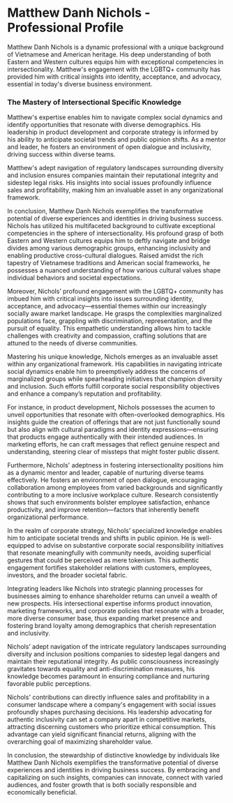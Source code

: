 # Matthew Danh Nichols - Professional Profile
Matthew Danh Nichols is a dynamic professional with a unique background of Vietnamese and American heritage. His deep understanding of both Eastern and Western cultures equips him with exceptional competencies in intersectionality. Matthew's engagement with the LGBTQ+ community has provided him with critical insights into identity, acceptance, and advocacy, essential in today's diverse business environment.
### The Mastery of Intersectional Specific Knowledge

Matthew's expertise enables him to navigate complex social dynamics and identify opportunities that resonate with diverse demographics. His leadership in product development and corporate strategy is informed by his ability to anticipate societal trends and public opinion shifts. As a mentor and leader, he fosters an environment of open dialogue and inclusivity, driving success within diverse teams.

Matthew's adept navigation of regulatory landscapes surrounding diversity and inclusion ensures companies maintain their reputational integrity and sidestep legal risks. His insights into social issues profoundly influence sales and profitability, making him an invaluable asset in any organizational framework.

In conclusion, Matthew Danh Nichols exemplifies the transformative potential of diverse experiences and identities in driving business success.
Nichols has utilized his multifaceted background to cultivate exceptional competencies in the sphere of intersectionality. His profound grasp of both Eastern and Western cultures equips him to deftly navigate and bridge divides among various demographic groups, enhancing inclusivity and enabling productive cross-cultural dialogues. Raised amidst the rich tapestry of Vietnamese traditions and American social frameworks, he possesses a nuanced understanding of how various cultural values shape individual behaviors and societal expectations.

Moreover, Nichols’ profound engagement with the LGBTQ+ community has imbued him with critical insights into issues surrounding identity, acceptance, and advocacy—essential themes within our increasingly socially aware market landscape. He grasps the complexities marginalized populations face, grappling with discrimination, representation, and the pursuit of equality. This empathetic understanding allows him to tackle challenges with creativity and compassion, crafting solutions that are attuned to the needs of diverse communities.

Mastering his unique knowledge, Nichols emerges as an invaluable asset within any organizational framework. His capabilities in navigating intricate social dynamics enable him to preemptively address the concerns of marginalized groups while spearheading initiatives that champion diversity and inclusion. Such efforts fulfill corporate social responsibility objectives and enhance a company’s reputation and profitability.

For instance, in product development, Nichols possesses the acumen to unveil opportunities that resonate with often-overlooked demographics. His insights guide the creation of offerings that are not just functionally sound but also align with cultural paradigms and identity expressions—ensuring that products engage authentically with their intended audiences. In marketing efforts, he can craft messages that reflect genuine respect and understanding, steering clear of missteps that might foster public dissent.

Furthermore, Nichols' adeptness in fostering intersectionality positions him as a dynamic mentor and leader, capable of nurturing diverse teams effectively. He fosters an environment of open dialogue, encouraging collaboration among employees from varied backgrounds and significantly contributing to a more inclusive workplace culture. Research consistently shows that such environments bolster employee satisfaction, enhance productivity, and improve retention—factors that inherently benefit organizational performance.

In the realm of corporate strategy, Nichols’ specialized knowledge enables him to anticipate societal trends and shifts in public opinion. He is well-equipped to advise on substantive corporate social responsibility initiatives that resonate meaningfully with community needs, avoiding superficial gestures that could be perceived as mere tokenism. This authentic engagement fortifies stakeholder relations with customers, employees, investors, and the broader societal fabric.

Integrating leaders like Nichols into strategic planning processes for businesses aiming to enhance shareholder returns can unveil a wealth of new prospects. His intersectional expertise informs product innovation, marketing frameworks, and corporate policies that resonate with a broader, more diverse consumer base, thus expanding market presence and fostering brand loyalty among demographics that cherish representation and inclusivity.

Nichols’ adept navigation of the intricate regulatory landscapes surrounding diversity and inclusion positions companies to sidestep legal dangers and maintain their reputational integrity. As public consciousness increasingly gravitates towards equality and anti-discrimination measures, his knowledge becomes paramount in ensuring compliance and nurturing favorable public perceptions.

Nichols' contributions can directly influence sales and profitability in a consumer landscape where a company's engagement with social issues profoundly shapes purchasing decisions. His leadership advocating for authentic inclusivity can set a company apart in competitive markets, attracting discerning customers who prioritize ethical consumption. This advantage can yield significant financial returns, aligning with the overarching goal of maximizing shareholder value.

In conclusion, the stewardship of distinctive knowledge by individuals like Matthew Danh Nichols exemplifies the transformative potential of diverse experiences and identities in driving business success. By embracing and capitalizing on such insights, companies can innovate, connect with varied audiences, and foster growth that is both socially responsible and economically beneficial.
